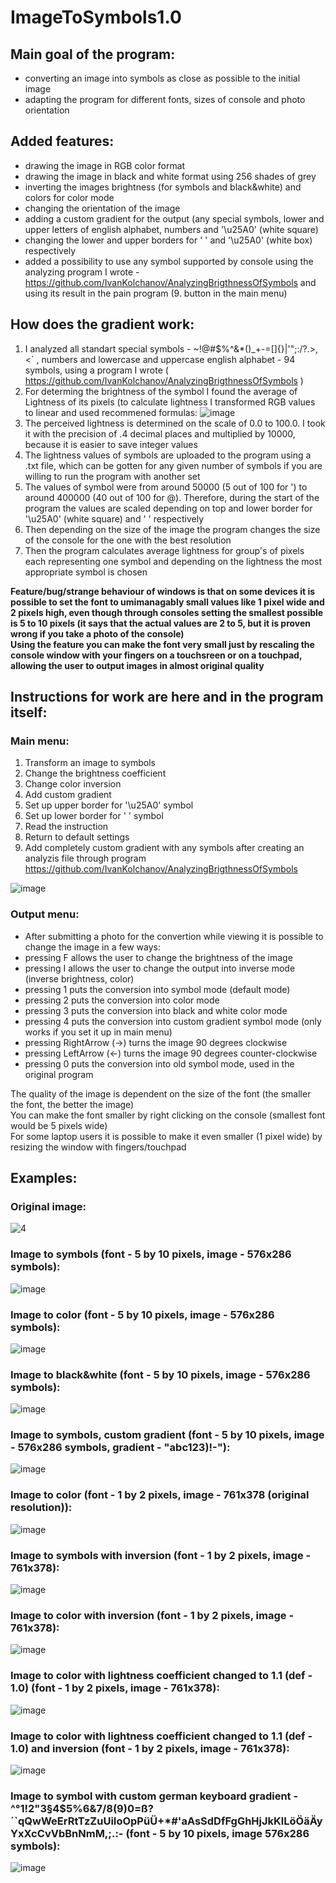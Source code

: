 # ImageToSymbols1.0
## Main goal of the program:
  * converting an image into symbols as close as possible to the initial image
  * adapting the program for different fonts, sizes of console and photo orientation

## Added features:
  * drawing the image in RGB color format
  * drawing the image in black and white format using 256 shades of grey
  * inverting the images brightness (for symbols and black&white) and colors for color mode
  * changing the orientation of the image
  * adding a custom gradient for the output (any special symbols, lower and upper letters of english alphabet, numbers and '\u25A0' (white square)
  * changing the lower and upper borders for ' ' and '\u25A0' (white box) respectively
  * added a possibility to use any symbol supported by console using the analyzing program I wrote - https://github.com/IvanKolchanov/AnalyzingBrigthnessOfSymbols and using its result in the pain program (9. button in the main menu)

## How does the gradient work:
  1. I analyzed all standart special symbols - ~!@#$%^&*()_+-=[]{}|\'";:/?.>,<` , numbers and lowercase and uppercase english alphabet - 94 symbols, using a program I wrote ( https://github.com/IvanKolchanov/AnalyzingBrigthnessOfSymbols )
  2. For determing the brightness of the symbol I found the average of Lightness of its pixels (to calculate lightness I transformed RGB values to linear and used recommened formulas:
  ![image](https://github.com/IvanKolchanov/ImageToSymbols1.0/assets/83294629/60fc68ec-0ae4-4096-8cb8-163cdcf820d1)
  3. The perceived lightness is determined on the scale of 0.0 to 100.0. I took it with the precision of .4 decimal places and multiplied by 10000, because it is easier to save integer values
  4. The lightness values of symbols are uploaded to the program using a .txt file, which can be gotten for any given number of symbols if you are willing to run the program with another set
  5. The values of symbol were from around 50000 (5 out of 100 for ') to around 400000 (40 out of 100 for @). Therefore, during the start of the program the values are scaled depending on top and lower border for '\u25A0' (white square) and ' ' respectively
  6. Then depending on the size of the image the program changes the size of the console for the one with the best resolution
  7. Then the program calculates average lightness for group's of pixels each representing one symbol and depending on the lightness the most appropriate symbol is chosen

**Feature/bug/strange behaviour of windows is that on some devices it is possible to set the font to umimanagably small values like 1 pixel wide and 2 pixels high, even though through consoles setting the smallest possible is 5 to 10 pixels (it says that the actual values are 2 to 5, but it is proven wrong if you take a photo of the console)  <br>
Using the feature you can make the font very small just by rescaling the console window with your fingers on a touchsreen or on a touchpad, allowing the user to output images in almost original quality**

## Instructions for work are here and in the program itself:

### Main menu:
  1. Transform an image to symbols <br>
  2. Change the brightness coefficient <br>
  3. Change color inversion <br>
  4. Add custom gradient <br>
  5. Set up upper border for '\u25A0' symbol <br>
  6. Set up lower border for ' ' symbol <br>
  7. Read the instruction <br>
  8. Return to default settings <br>
  9. Add completely custom gradient with any symbols after creating an analyzis file through program https://github.com/IvanKolchanov/AnalyzingBrigthnessOfSymbols <br>

![image](https://github.com/IvanKolchanov/ImageToSymbols1.0/assets/83294629/7129abe2-218e-4c1e-90f6-b0664765abb5)

### Output menu:
  * After submitting a photo for the convertion while viewing it is possible to change the image in a few ways:
  * pressing F allows the user to change the brightness of the image
  * pressing I allows the user to change the output into inverse mode (inverse brightness, color)
  * pressing 1 puts the conversion into symbol mode (default mode)
  * pressing 2 puts the conversion into color mode
  * pressing 3 puts the conversion into black and white color mode
  * pressing 4 puts the conversion into custom gradient symbol mode (only works if you set it up in main menu)
  * pressing RightArrow (->) turns the image 90 degrees clockwise
  * pressing LeftArrow (<-) turns the image 90 degrees counter-clockwise
  * pressing 0 puts the conversion into old symbol mode, used in the original program

The quality of the image is dependent on the size of the font (the smaller the font, the better the image) <br>
You can make the font smaller by right clicking on the console (smallest font would be 5 pixels wide) <br>
For some laptop users it is possible to make it even smaller (1 pixel wide) by resizing the window with fingers/touchpad <br>

## Examples: <br>
  ### Original image: <br>
  ![4](https://github.com/IvanKolchanov/ImageToSymbols1.0/assets/83294629/fa3b00b5-87a3-477a-9f23-414548ab41fe)
  
  ### Image to symbols (font - 5 by 10 pixels, image - 576x286 symbols): <br>
  ![image](https://github.com/IvanKolchanov/ImageToSymbols1.0/assets/83294629/65cb45f4-41e2-42ee-b836-e2bedecc064a)
  
  ### Image to color (font - 5 by 10 pixels, image - 576x286 symbols): <br>
  ![image](https://github.com/IvanKolchanov/ImageToSymbols1.0/assets/83294629/09eb9fb7-3edf-42e4-8bc7-b9ece60e6328)
  
  ### Image to black&white (font - 5 by 10 pixels, image - 576x286 symbols): <br>
  ![image](https://github.com/IvanKolchanov/ImageToSymbols1.0/assets/83294629/5cedfb48-edd6-4afb-b37a-5a02a4cd58eb)
  
  ### Image to symbols, custom gradient (font - 5 by 10 pixels, image - 576x286 symbols, gradient - "abc123)!-"): <br>
  ![image](https://github.com/IvanKolchanov/ImageToSymbols1.0/assets/83294629/f201ad8c-deb4-4afc-a5b5-0fcf6523962e)
  
  ### Image to color (font - 1 by 2 pixels, image - 761x378 (original resolution)): <br>
  ![image](https://github.com/IvanKolchanov/ImageToSymbols1.0/assets/83294629/3b356ea8-8fdb-4882-b912-da548a533a69)
  
  ### Image to symbols with inversion (font - 1 by 2 pixels, image - 761x378): <br>
  ![image](https://github.com/IvanKolchanov/ImageToSymbols1.0/assets/83294629/a020f659-96bc-4d02-8f07-2fe22d2d9b54)
  
  ### Image to color with inversion (font - 1 by 2 pixels, image - 761x378): <br>
  ![image](https://github.com/IvanKolchanov/ImageToSymbols1.0/assets/83294629/c0fd7f12-0f3e-4f7a-8eac-bb597b450089)
  
  ### Image to color with lightness coefficient changed to 1.1 (def - 1.0) (font - 1 by 2 pixels, image - 761x378): <br>
  ![image](https://github.com/IvanKolchanov/ImageToSymbols1.0/assets/83294629/ee3c0f27-4225-41bc-b7fa-60e27bcee9ed)
  
  ### Image to color with lightness coefficient changed to 1.1 (def - 1.0) and inversion (font - 1 by 2 pixels, image - 761x378): <br>
  ![image](https://github.com/IvanKolchanov/ImageToSymbols1.0/assets/83294629/57b16fee-e132-4a44-b2d3-b87e638c5b6b)

  ### Image to symbol with custom german keyboard gradient - ^°1!2"3§4$5%6&7/8(9)0=ß?´`qQwWeErRtTzZuUiIoOpPüÜ+*#'aAsSdDfFgGhHjJkKlLöÖäÄyYxXcCvVbBnNmM,;.:- (font - 5 by 10 pixels, image 576x286 symbols): <br>
  ![image](https://github.com/IvanKolchanov/ImageToSymbols1.0/assets/83294629/0898fa29-bb70-4d21-ab21-407b3efc2d94)








